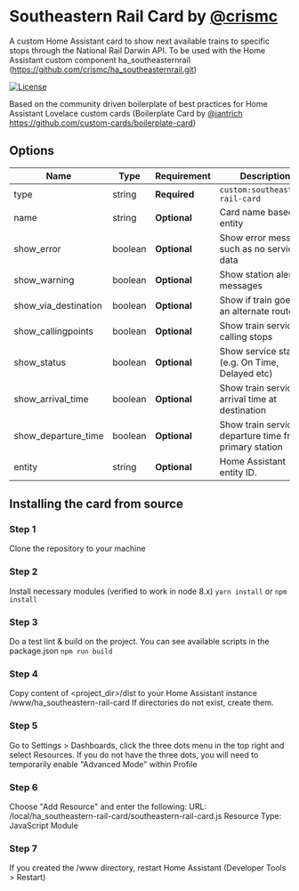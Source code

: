 # Southeastern Rail Card by [@crismc](https://github.com/crismc)
A custom Home Assistant card to show next available trains to specific stops through the National Rail Darwin API.
To be used with the Home Assistant custom component ha_southeasternrail (https://github.com/crismc/ha_southeasternrail.git)

[![License][license-shield]](LICENSE.md)

Based on the community driven boilerplate of best practices for Home Assistant Lovelace custom cards (Boilerplate Card by [@iantrich](https://www.github.com/iantrich) https://github.com/custom-cards/boilerplate-card)

## Options

| Name                 | Type    | Requirement  | Description                                            | Default             |
| ---------------------| ------- | ------------ | -------------------------------------------------------| ------------------- |
| type                 | string  | **Required** | `custom:southeastern-rail-card`                        |                     |
| name                 | string  | **Optional** | Card name based on entity                              | `none`              |
| show_error           | boolean | **Optional** | Show error message such as no service data             | `true`              |
| show_warning         | boolean | **Optional** | Show station alert messages                            | `true`              |
| show_via_destination | boolean | **Optional** | Show if train goes via an alternate route              | `true`              |
| show_callingpoints   | boolean | **Optional** | Show train service calling stops                       | `true`              |
| show_status          | boolean | **Optional** | Show service status (e.g. On Time, Delayed etc)        | `true`              |
| show_arrival_time    | boolean | **Optional** | Show train service arrival time at destination         | `true`              |
| show_departure_time  | boolean | **Optional** | Show train service departure time from primary station | `true`              |
| entity               | string  | **Optional** | Home Assistant entity ID.                              | `none`              |

## Installing the card from source

### Step 1

Clone the repository to your machine

### Step 2

Install necessary modules (verified to work in node 8.x)
`yarn install` or `npm install`

### Step 3

Do a test lint & build on the project. You can see available scripts in the package.json
`npm run build`

### Step 4

Copy content of <project_dir>/dist to your Home Assistant instance <config>/www/ha_southeastern-rail-card
If directories do not exist, create them.

### Step 5
Go to Settings > Dashboards, click the three dots menu in the top right and select Resources.
If you do not have the three dots, you will need to temporarily enable "Advanced Mode" within Profile

### Step 6
Choose "Add Resource" and enter the following:
   URL: /local/ha_southeastern-rail-card/southeastern-rail-card.js
   Resource Type: JavaScript Module

### Step 7
If you created the <config>/www directory, restart Home Assistant (Developer Tools > Restart)

[license-shield]: https://img.shields.io/github/license/custom-cards/boilerplate-card.svg?style=for-the-badge
